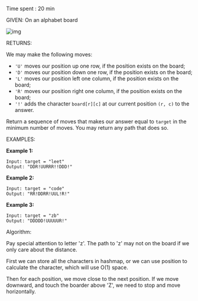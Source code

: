 Time spent : 20 min

GIVEN: On an alphabet board

![img](https://assets.leetcode.com/uploads/2019/07/28/azboard.png)

RETURNS:

We may make the following moves:

- `'U'` moves our position up one row, if the position exists on the board;
- `'D'` moves our position down one row, if the position exists on the board;
- `'L'` moves our position left one column, if the position exists on the board;
- `'R'` moves our position right one column, if the position exists on the board;
- `'!'` adds the character `board[r][c]` at our current position `(r, c)` to the answer.

Return a sequence of moves that makes our answer equal to `target` in the minimum number of moves.  You may return any path that does so.

EXAMPLES:

**Example 1:**

```
Input: target = "leet"
Output: "DDR!UURRR!!DDD!"
```

**Example 2:**

```
Input: target = "code"
Output: "RR!DDRR!UUL!R!"
```

**Example 3:**

```
Input: target = "zb"
Output: "DDDDD!UUUUUR!"
```

Algorithm:

Pay special attention to letter 'z'. The path to 'z' may not on the board if we only care about the distance.

First we can store all the characters in hashmap, or we can use position to calculate the character, which will use O(1) space.

Then for each position, we move close to the next position. If we move downward, and touch the boarder above 'Z', we need to stop and move horizontally.